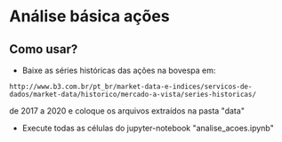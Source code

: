 # Análise básica ações

## Como usar?
- Baixe as séries históricas das ações na bovespa em:
```
http://www.b3.com.br/pt_br/market-data-e-indices/servicos-de-dados/market-data/historico/mercado-a-vista/series-historicas/
``` 
de 2017 a 2020 e coloque os arquivos extraídos na pasta "data"

- Execute todas as células do jupyter-notebook "analise_acoes.ipynb"
